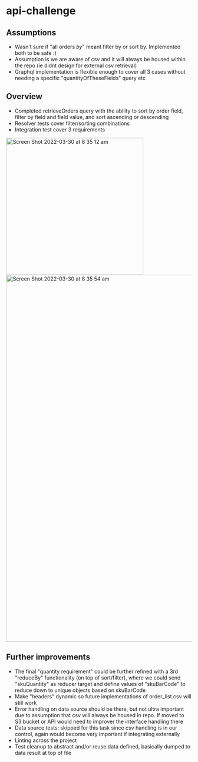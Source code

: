 # api-challenge
## Assumptions
- Wasn't sure if "all orders *by*" meant filter by or sort by. Implemented both to be safe :)
- Assumption is we are aware of csv and it will always be housed within the repo (ie didnt design for external csv retrieval)
- Graphql implementation is flexible enough to cover all 3 cases without needing a specific "quantityOfTheseFields" query etc

## Overview
- Completed retrieveOrders query with the ability to sort by order field, filter by field and field value, and sort ascending or descending
- Resolver tests cover filter/sorting combinations
- Integration test cover 3 requirements 

<img width="372" alt="Screen Shot 2022-03-30 at 8 35 12 am" src="https://user-images.githubusercontent.com/29790417/160711219-5a3bbb8c-78a5-4423-bbd9-56f350d9ab95.png">

<img width="996" alt="Screen Shot 2022-03-30 at 8 35 54 am" src="https://user-images.githubusercontent.com/29790417/160711319-e561aa22-d57d-4014-b572-1e20ee64a6aa.png">

## Further improvements
- The final "quantity requirement" could be further refined with a 3rd "reduceBy" functionality (on top of sort/filter), where we could send "skuQuantity" as reducer target and define values of "skuBarCode" to reduce down to unique objects based on skuBarCode
- Make "headers" dynamic so future implementations of order_list.csv will still work
- Error handling on data source should be there, but not ultra important due to assumption that csv will always be housed in repo. If moved to S3 bucket or API would need to improver the interface handling there
- Data source tests: skipped for this task since csv handling is in our control, again would become very important if integrating externally
- Linting across the project
- Test cleanup to abstract and/or reuse data defined, basically dumped to data result at top of file
